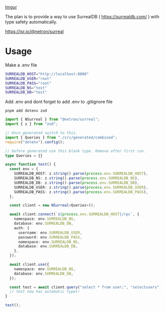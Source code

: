 [Imgur](https://imgur.com/yjNUktS)

The plan is to provide a way to use SurrealDB ( https://surrealdb.com/ ) with type safety automatically.

https://jsr.io/@netron/surreal



# Usage

Make a .env file

```sh
SURREALDB_HOST="http://localhost:8000"
SURREALDB_USER="root"
SURREALDB_PASS="root"
SURREALDB_NS="test"
SURREALDB_DB="test"
```

Add .env and dont forget to add .env to .gitignore file

`pnpm add dotenv zod`

```ts
import { NSurreal } from "@netron/surreal";
import { z } from "zod";

// Once generated switch to this.
import { Queries } from "./src/generated/combined";
require("dotenv").config();

// before generated use this blank type. Remove after first run.
type Queries = {}

async function test() {
  const env = {
    SURREALDB_HOST: z.string().parse(process.env.SURREALDB_HOST),
    SURREALDB_NS: z.string().parse(process.env.SURREALDB_NS),
    SURREALDB_DB: z.string().parse(process.env.SURREALDB_DB),
    SURREALDB_USER: z.string().parse(process.env.SURREALDB_USER),
    SURREALDB_PASS: z.string().parse(process.env.SURREALDB_PASS),
  };

  const client = new NSurreal<Queries>();

  await client.connect(`${process.env.SURREALDB_HOST}/rpc`, {
    namespace: env.SURREALDB_NS,
    database: env.SURREALDB_DB,
    auth: {
      username: env.SURREALDB_USER,
      password: env.SURREALDB_PASS,
      namespace: env.SURREALDB_NS,
      database: env.SURREALDB_DB,
    },
  });

  await client.use({
    namespace: env.SURREALDB_NS,
    database: env.SURREALDB_DB,
  });

  const test = await client.query("select * from user;", "selectusers");
  // test now has automatic types!
}

test();

```